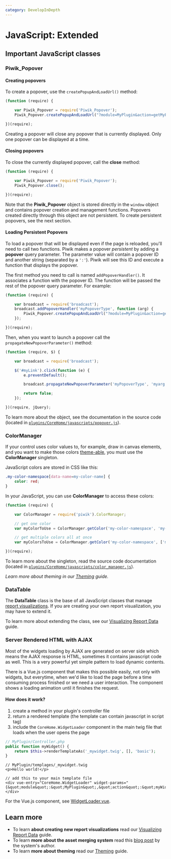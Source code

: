 ```yaml
---
category: DevelopInDepth
---
```

# JavaScript: Extended

## Important JavaScript classes

### Piwik_Popover


#### Creating popovers

To create a popover, use the `createPopupAndLoadUrl()` method:

```javascript
(function (require) {

    var Piwik_Popover = require('Piwik_Popover');
    Piwik_Popover.createPopupAndLoadUrl("?module=MyPlugin&action=getMyPopover", "The Popover Title", 'my-custom-dialog-css-class');

})(require);
```

Creating a popover will close any popover that is currently displayed. Only one popover can be displayed at a time.

#### Closing popovers

To close the currently displayed popover, call the **close** method:

```javascript
(function (require) {

    var Piwik_Popover = require('Piwik_Popover');
    Piwik_Popover.close();

})(require);
```

Note that the **Piwik_Popover** object is stored directly in the `window` object and contains popover creation and management functions. Popovers created directly through this object are not persistent. To create persistent popovers, see the next section.

#### Loading Persistent Popovers

To load a popover that will be displayed even if the page is reloaded, you'll need to call two functions. Piwik makes a popover _persistent_ by adding a **popover** query parameter. The parameter value will contain a popover ID and another string (separated by a `':'`). Piwik will see this ID and execute a function that displays the popover.

The first method you need to call is named `addPopoverHandler()`. It associates a function with the popover ID. The function will be passed the rest of the popover query parameter. For example:

```javascript
(function (require) {

    var broadcast = require('broadcast');
    broadcast.addPopoverHandler('myPopoverType', function (arg) {
        Piwik_Popover.createPopupAndLoadUrl("?module=MyPlugin&action=getPopup&arg=" + arg, _pk_translate('MyPlugin_MyPopoverTitle'));
    });

})(require);
```

Then, when you want to launch a popover call the `propagateNewPopoverParameter()` method:

```javascript
(function (require, $) {

    var broadcast = require('broadcast');

    $('#myLink').click(function (e) {
        e.preventDefault();

        broadcast.propagateNewPopoverParameter('myPopoverType', 'myarg');

        return false;
    });

})(require, jQuery);
```


To learn more about the object, see the documentation in the source code (located in [`plugins/CoreHome/javascripts/popover.js`](https://github.com/matomo-org/matomo/blob/master/plugins/CoreHome/javascripts/popover.js)).

### ColorManager

If your control uses color values to, for example, draw in canvas elements, and you want to make those colors [theme-able](/guides/theming), you must use the **ColorManager** singleton.

JavaScript colors are stored in CSS like this:

```css
.my-color-namespace[data-name=my-color-name] {
    color: red;
}
```

In your JavaScript, you can use **ColorManager** to access these colors:

```javascript
(function (require) {

    var ColorManager = require('piwik').ColorManager;

    // get one color
    var myColorToUse = ColorManager.getColor('my-color-namespace', 'my-color-name');

    // get multiple colors all at once
    var myColorsToUse = ColorManager.getColor('my-color-namespace', ['my-first-color', 'my-second-color']);

})(require);
```

To learn more about the singleton, read the source code documentation (located in [`plugins/CoreHome/javascripts/color_manager.js`](https://github.com/matomo-org/matomo/blob/master/plugins/CoreHome/javascripts/color_manager.js)).

_Learn more about theming in our [Theming](/guides/theming) guide._

<a name="classes-DataTable"></a>
### DataTable

The **DataTable** class is the base of all JavaScript classes that manage [report visualizations](/guides/visualizing-report-data#about-visualizations). If you are creating your own report visualization, you may have to extend it.

To learn more about extending the class, see our [Visualizing Report Data](https://github.com/matomo-org/developer-documentation/blob/master/docs/visualizing-report-data.md) guide.

### Server Rendered HTML with AJAX

Most of the widgets loading by AJAX are generated on server side which means the AJAX response is HTML, sometimes it contains javascript code as well. This is a very powerful yet simple pattern to load dynamic contents.

There is a Vue.js component that makes this possible easily, not only with widgets, but everytime, when we'd like to load the page before a time consuming process finished or we need a user interaction. The component shows a loading animation until it finishes the request.

#### How does it work?

1. create a method in your plugin's controller file
1. return a rendered template (the template can contain javascript in script tag)
1. include the `CoreHome.WidgetLoader` component in the main twig file that loads when the user opens the page

```php
// MyPlugin/Controller.php
public function myWidget() {
    return $this->renderTemplateAs('_mywidget.twig', [], 'basic');
}
```

```twig
// MyPlugin/templages/_mywidget.twig
<p>Hello world!</p>
```

```twig
// add this to your main template file
<div vue-entry="CoreHome.WidgetLoader" widget-params="{&quot;module&quot;:&quot;MyPlugin&quot;,&quot;action&quot;:&quot;myWidget&quot;}"></div>
```

For the Vue.js component, see [WidgetLoader.vue](https://github.com/matomo-org/matomo/blob/5.x-dev/plugins/CoreHome/vue/src/WidgetLoader/WidgetLoader.vue#L3).

## Learn more

* To learn **about creating new report visualizations** read our [Visualizing Report Data](/guides/visualizing-report-data) guide.
* To learn **more about the asset merging system** read this [blog post](https://matomo.org/blog/2010/07/making-piwik-ui-faster/) by the system's author.
* To learn **more about theming** read our [Theming](/guides/theming) guide.
